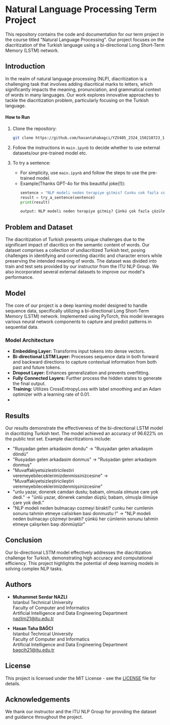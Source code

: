 # Natural Language Processing Term Project

This repository contains the code and documentation for our term project in the course titled "Natural Language Processing". Our project focuses on the diacritization of the Turkish language using a bi-directional Long Short-Term Memory (LSTM) network.

## Introduction
In the realm of natural language processing (NLP), diacritization is a challenging task that involves adding diacritical marks to letters, which significantly impacts the meaning, pronunciation, and grammatical context of words in many languages. Our work explores innovative approaches to tackle the diacritization problem, particularly focusing on the Turkish language.

#### How to Run

1. Clone the repository:
    ```bash
    git clone https://github.com/hasantahabagci/YZV405_2324_150210723_150210338.git
    ```

2. Follow the instructions in `main.ipynb` to decide whether to use external datasets/our pre-trained model etc.

3. To try a sentence:
    - For simplicity, use `main.ipynb` and follow the steps to use the pre-trained model.
    - Example(Thanks  GPT-4o for this beautiful joke(!)):
        ```python
        sentence = "NLP modeli neden terapiye gitmis? Cunku cok fazla cozulmemis cumlesi varmıs!"
        result = try_a_sentence(sentence)          
        print(result)                              
        
        output: NLP modeli neden terapiye gitmiş? Çünkü çok fazla çözülmemiş cümlesi varmış!
        ```

    

## Problem and Dataset
The diacritization of Turkish presents unique challenges due to the significant impact of diacritics on the semantic content of words. Our dataset comprises a collection of undiacritized Turkish text, posing challenges in identifying and correcting diacritic and character errors while preserving the intended meaning of words. The dataset was divided into train and test sets provided by our instructor from the ITU NLP Group. We also incorporated several external datasets to improve our model's performance.

## Model
The core of our project is a deep learning model designed to handle sequence data, specifically utilizing a bi-directional Long Short-Term Memory (LSTM) network. Implemented using PyTorch, this model leverages various neural network components to capture and predict patterns in sequential data.

### Model Architecture
- **Embedding Layer:** Transforms input tokens into dense vectors.
- **Bi-directional LSTM Layer:** Processes sequence data in both forward and backward directions to capture contextual information from both past and future tokens.
- **Dropout Layer:** Enhances generalization and prevents overfitting.
- **Fully Connected Layers:** Further process the hidden states to generate the final output.
- **Training:** Utilizes CrossEntropyLoss with label smoothing and an Adam optimizer with a learning rate of 0.01.
- 


## Results
Our results demonstrate the effectiveness of the bi-directional LSTM model in diacritizing Turkish text. The model achieved an accuracy of 96.622% on the public test set. Example diacritizations include:

- "Rusyadan gelen arkadasim dondu" → "Rusyadan gelen arkadaşım döndü"
- "Rusyadan gelen arkadasim donmus" → "Rusyadan gelen arkadaşım donmuş"
- "Muvaffakiyetsizlestiricilestiri veremeyebileceklerimizdenmissinizcesine" → "Muvaffakiyetsizleştiricileştiri veremeyebileceklerimizdenmişsinizcesine"
- "unlu yazar, donerek camdan dustu; babam, olmusla olmuse care yok dedi." → "ünlü yazar, dönerek camdan düştü; babam, olmuşla ölmüşe çare yok dedi."
- "NLP modeli neden bulmacayı cozmeyi birakti? cunku her cumlenin sonunu tahmin etmeye calisirken basi donmustu !" → "NLP modeli neden bulmacayı çözmeyi bıraktı? çünkü her cümlenin sonunu tahmin etmeye çalışırken başı dönmüştür"

## Conclusion
Our bi-directional LSTM model effectively addresses the diacritization challenge for Turkish, demonstrating high accuracy and computational efficiency. This project highlights the potential of deep learning models in solving complex NLP tasks.

## Authors
- **Muhammet Serdar NAZLI**  
  Istanbul Technical University  
  Faculty of Computer and Informatics  
  Artificial Intelligence and Data Engineering Department  
  [nazlim21@itu.edu.tr](mailto:nazlim21@itu.edu.tr)

- **Hasan Taha BAĞCI**  
  Istanbul Technical University  
  Faculty of Computer and Informatics  
  Artificial Intelligence and Data Engineering Department  
  [bagcih21@itu.edu.tr](mailto:bagcih21@itu.edu.tr)

## License
This project is licensed under the MIT License - see the [LICENSE](LICENSE) file for details.

## Acknowledgements
We thank our instructor and the ITU NLP Group for providing the dataset and guidance throughout the project.
